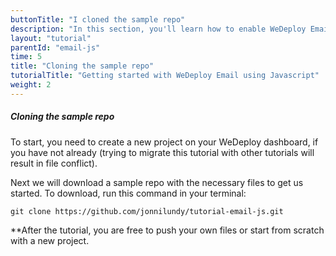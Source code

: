```yaml
---
buttonTitle: "I cloned the sample repo"
description: "In this section, you'll learn how to enable WeDeploy Email on your application."
layout: "tutorial"
parentId: "email-js"
time: 5
title: "Cloning the sample repo"
tutorialTitle: "Getting started with WeDeploy Email using Javascript"
weight: 2
---
```


##### Cloning the sample repo

To start, you need to create a new project on your WeDeploy dashboard, if you have not already (trying to migrate this tutorial with other tutorials will result in file conflict). 

Next we will download a sample repo with the necessary files to get us started.
To download, run this command in your terminal: 

```
git clone https://github.com/jonnilundy/tutorial-email-js.git
```

**After the tutorial, you are free to push your own files or start from scratch with a new project.
